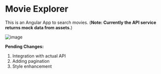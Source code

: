 # Movie Explorer

This is an Angular App to search movies.
(**Note: Currently the API service returns mock data from assets.**)

![image](https://github.com/user-attachments/assets/779f45d8-5142-42e2-b1c5-655af8682263)



**Pending Changes:**
1. Integration with actual API
2. Adding pagination
3. Style enhancement
   
